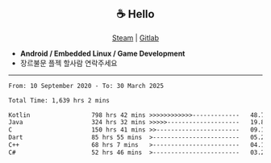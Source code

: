 <h2 align="center"> ☕ Hello </h2>

<p align="center">
  <a href="https://steamcommunity.com/id/Niforances/">Steam</a> |
  <a href="https://gitlab.com/niforances">Gitlab</a>
</p>

 - **Android / Embedded Linux / Game Development**
 - 장르불문 플젝 할사람 연락주세요

------

<!--START_SECTION:waka-->

```txt
From: 10 September 2020 - To: 30 March 2025

Total Time: 1,639 hrs 2 mins

Kotlin                 798 hrs 42 mins >>>>>>>>>>>>-------------   48.73 %
Java                   324 hrs 32 mins >>>>>--------------------   19.80 %
C                      150 hrs 41 mins >>-----------------------   09.19 %
Dart                   85 hrs 55 mins  >------------------------   05.24 %
C++                    68 hrs 7 mins   >------------------------   04.16 %
C#                     52 hrs 46 mins  >------------------------   03.22 %
```

<!--END_SECTION:waka-->
